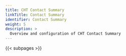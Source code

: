 ```yaml
---
title: CHT Contact Summary
linkTitle: Contact Summary
identifier: Contact Summary
weight: 5
description: >
  Overview and configuration of CHT Contact Summary
---
```


{{< subpages >}}